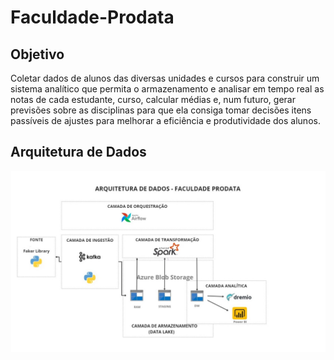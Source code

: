 # Faculdade-Prodata

## Objetivo
Coletar dados de alunos das diversas unidades e cursos para construir um sistema analítico que permita o
armazenamento e analisar em tempo real as notas de cada estudante,
curso, calcular médias e, num futuro, gerar previsões sobre as disciplinas
para que ela consiga tomar decisões itens passíveis de ajustes para
melhorar a eficiência e produtividade dos alunos.

## Arquitetura de Dados
![Arquitetura](https://github.com/RBVP-Data-Solutions/Faculdade-Prodata/blob/main/arquitetura-de-dados.jpeg)

